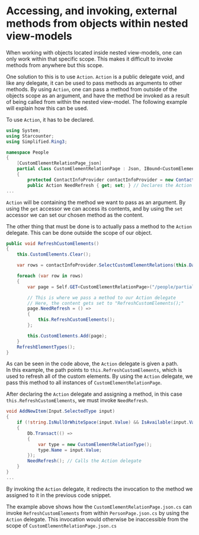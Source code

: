 # Accessing, and invoking, external methods from objects within nested view-models

When working with objects located inside nested view-models, one can only work within that specific scope. This makes it difficult to invoke methods from anywhere but this scope.

One solution to this is to use `Action`. `Action` is a public delegate void, and like any delegate, it can be used to pass methods as arguments to other methods. By using `Action`, one can pass a method from outside of the objects scope as an argument, and have the method be invoked as a result of being called from within the nested view-model. The following example will explain how this can be used.

To use `Action`, it has to be declared.



```csharp
using System;
using Starcounter;
using Simplified.Ring3;

namespace People
{
    [CustomElementRelationPage_json]
    partial class CustomElementRelationPage : Json, IBound<CustomElementRelation>
    {
        protected ContactInfoProvider contactInfoProvider = new ContactInfoProvider();
        public Action NeedRefresh { get; set; } // Declares the Action delegate
...
```

`Action` will be containing the method we want to pass as an argument. By using the `get` accessor we can access its contents, and by using the `set` accessor we can set our chosen method as the content.

The other thing that must be done is to actually pass a method to the `Action` delegate. This can be done outside the scope of our object.



```csharp
public void RefreshCustomElements()
{
    this.CustomElements.Clear();

    var rows = contactInfoProvider.SelectCustomElementRelations(this.Data);

    foreach (var row in rows)
    {
        var page = Self.GET<CustomElementRelationPage>("/people/partials/custom-element-relations/" + row.Key);

        // This is where we pass a method to our Action delegate
        // Here, the content gets set to "RefreshCustomElements();"
        page.NeedRefresh = () =>
        {
            this.RefreshCustomElements();
        };

        this.CustomElements.Add(page);
    }
    RefreshElementTypes();
}
```

As can be seen in the code above, the `Action` delegate is given a path.  
In this example, the path points to `this.RefreshCustomElements`, which is used to refresh all of the custom elements. By using the `Action` delegate, we pass this method to all instances of `CustomElementRelationPage`.

After declaring the `Action` delegate and assigning a method, in this case `this.RefreshCustomElements`, we must invoke `NeedRefresh`.



```csharp
void AddNewItem(Input.SelectedType input)
{
    if (!string.IsNullOrWhiteSpace(input.Value) && IsAvailable(input.Value))
    {
        Db.Transact(() =>
        {
            var type = new CustomElementRelationType();
            type.Name = input.Value;
        });
        NeedRefresh(); // Calls the Action delegate
    }
}
...
```

By invoking the `Action` delegate, it redirects the invocation to the method we assigned to it in the previous code snippet.

The example above shows how the `CustomElementRelationPage.json.cs` can invoke `RefreshCustomElements` from within `PersonPage.json.cs` by using the `Action` delegate. This invocation would otherwise be inaccessible from the scope of `CustomElementRelationPage.json.cs`

